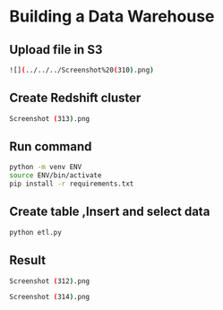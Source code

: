 # Building a Data Warehouse

## Upload file in S3
```sh
![](../../../Screenshot%20(310).png)
```
## Create Redshift cluster
```sh
Screenshot (313).png
```
## Run command
```sh
python -m venv ENV
source ENV/bin/activate
pip install -r requirements.txt
```
## Create table ,Insert and select data
```sh
python etl.py
```
## Result
```sh
Screenshot (312).png
```
```sh
Screenshot (314).png
```